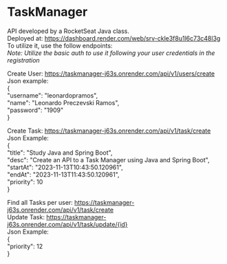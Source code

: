 # TaskManager
API developed by a RocketSeat Java class. <br>
Deployed at: https://dashboard.render.com/web/srv-ckle3f8u1l6c73c48l3g <br>
To utilize it, use the follow endpoints: <br>
*Note: Utilize the basic auth to use it following your user credentials in the registration* <br>

Create User: https://taskmanager-j63s.onrender.com/api/v1/users/create <br>
Json example: <br>
{<br>
    "username": "leonardopramos",<br>
    "name": "Leonardo Preczevski Ramos",<br>
    "password": "1909"<br>
}<br>


Create Task: https://taskmanager-j63s.onrender.com/api/v1/task/create <br>
Json Example:<br>
{<br>
	"title": "Study Java and Spring Boot",<br>
	"desc": "Create an API to a Task Manager using Java and Spring Boot",<br>
	"startAt": "2023-11-13T10:43:50.120961",<br>
	"endAt": "2023-11-13T11:43:50.120961",<br>
	"priority": 10<br>
}<br>

Find all Tasks per user: https://taskmanager-j63s.onrender.com/api/v1/task/create <br>
Update Task: https://taskmanager-j63s.onrender.com/api/v1/task/update/{id} <br>
Json Example:  <br>
{<br>
	"priority": 12<br>
}<br>

